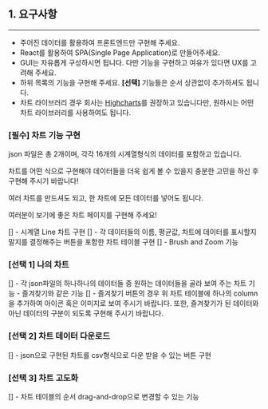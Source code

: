 ## 1. 요구사항

---

- 주어진 데이터를 활용하여 프론트엔드만 구현해 주세요.
- React를 활용하여 SPA(Single Page Application)로 만들어주세요.
- GUI는 자유롭게 구성하시면 됩니다. 다만 기능을 구현하고 여유가 있다면 UX를 고려해 주세요.
- 하위 목록의 기능을 구현해 주세요. **[선택]** 기능들은 순서 상관없이 추가하셔도 됩니다.
- 차트 라이브러리 경우 회사는 [Highcharts](https://www.highcharts.com/)를 권장하고 있습니다만, 원하시는 어떤 차트 라이브러리를 사용하여도 됩니다.

### [필수] 차트 기능 구현

json 파일은 총 2개이며, 각각 16개의 시계열형식의 데이터를 포함하고 있습니다.

차트를 어떤 식으로 구현해야 데이터들을 더욱 쉽게 볼 수 있을지 충분한 고민을 하신 후 구현해 주시기 바랍니다!

여러 차트를 만드셔도 되고, 한 차트에 모든 데이터를 넣어도 됩니다.

여러분이 보기에 좋은 차트 페이지를 구현해 주세요!

[] - 시계열 Line 차트 구현
[] - 각 데이터들의 이름, 평균값, 차트에 데이터를 표시할지 말지를 결정해주는 버튼을 포함한 차트 테이블 구현
[] - Brush and Zoom 기능

### [선택 1] 나의 차트

[] - 각 json파일의 하나하나의 데이터들 중 원하는 데이터들을 골라 보여 주는 차트 기능 - 즐겨찾기와 같은 기능
[] - 즐겨찾기 버튼의 경우 위 차트 테이블에 하나의 column을 추가하여 아이콘 혹은 이미지로 보여 주시기 바랍니다. 또한, 즐겨찾기가 된 데이터와 아닌 데이터의 구분이 되도록 구현해 주시기 바랍니다.

### [선택 2] 차트 데이터 다운로드

[] - json으로 구현된 차트를 csv형식으로 다운 받을 수 있는 버튼 구현

### [선택 3] 차트 고도화

[] - 차트 테이블의 순서 drag-and-drop으로 변경할 수 있는 기능
